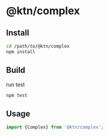 # @ktn/complex

## Install

```bash
cd /path/to/@ktn/complex
npm install
```

## Build

run test

```bash
npm test
```

## Usage


```javascript
import {Complex} from '@ktn/complex';
```
